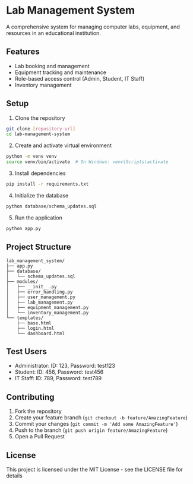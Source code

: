 # Lab Management System

A comprehensive system for managing computer labs, equipment, and resources in an educational institution.

## Features

- Lab booking and management
- Equipment tracking and maintenance
- Role-based access control (Admin, Student, IT Staff)
- Inventory management

## Setup

1. Clone the repository
```bash
git clone [repository-url]
cd lab-management-system
```

2. Create and activate virtual environment
```bash
python -m venv venv
source venv/bin/activate  # On Windows: venv\Scripts\activate
```

3. Install dependencies
```bash
pip install -r requirements.txt
```

4. Initialize the database
```bash
python database/schema_updates.sql
```

5. Run the application
```bash
python app.py
```

## Project Structure
```
lab_management_system/
├── app.py
├── database/
│   └── schema_updates.sql
├── modules/
│   ├── __init__.py
│   ├── error_handling.py
│   ├── user_management.py
│   ├── lab_management.py
│   ├── equipment_management.py
│   └── inventory_management.py
└── templates/
    ├── base.html
    ├── login.html
    └── dashboard.html
```

## Test Users

- Administrator: ID: 123, Password: test123
- Student: ID: 456, Password: test456
- IT Staff: ID: 789, Password: test789

## Contributing

1. Fork the repository
2. Create your feature branch (`git checkout -b feature/AmazingFeature`)
3. Commit your changes (`git commit -m 'Add some AmazingFeature'`)
4. Push to the branch (`git push origin feature/AmazingFeature`)
5. Open a Pull Request

## License

This project is licensed under the MIT License - see the LICENSE file for details
